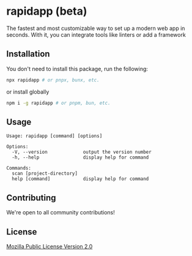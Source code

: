 # rapidapp (beta)

The fastest and most customizable way to set up a modern web app in seconds. With it, you can integrate tools like linters or add a framework

##  Installation

You don't need to install this package, run the following:

```sh
npx rapidapp # or pnpx, bunx, etc.
```

or install globally 

```sh
npm i -g rapidapp # or pnpm, bun, etc.
```

## Usage

<!-- GENERATED START -->

```
Usage: rapidapp [command] [options]

Options:
  -V, --version             output the version number
  -h, --help                display help for command

Commands:
  scan [project-directory]
  help [command]            display help for command
```

<!-- GENERATED END -->

## Contributing

We're open to all community contributions!

## License

[Mozilla Public License Version 2.0](https://github.com/bjohansebas/rapidapp/blob/main/LICENSE)